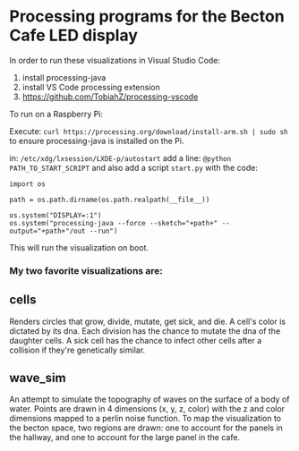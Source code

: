 # Processing programs for the Becton Cafe LED display
In order to run these visualizations in Visual Studio Code:
1. install processing-java
2. install VS Code processing extension
3. https://github.com/TobiahZ/processing-vscode

To run on a Raspberry Pi:

Execute: `curl https://processing.org/download/install-arm.sh | sudo sh` to ensure processing-java is installed on the Pi.

in: `/etc/xdg/lxsession/LXDE-p/autostart` add a line: `@python PATH_TO_START_SCRIPT`
and also add a script `start.py` with the code:

```
import os

path = os.path.dirname(os.path.realpath(__file__))

os.system("DISPLAY=:1")
os.system("processing-java --force --sketch="+path+" --output="+path+"/out --run")
```

This will run the visualization on boot.

### My two favorite visualizations are:
## cells
Renders circles that grow, divide, mutate, get sick, and die. A cell's color is dictated by its dna. Each division has the chance to mutate the dna of the daughter cells. A sick cell has the chance to infect other cells after a collision if they're genetically similar.

## wave_sim
An attempt to simulate the topography of waves on the surface of a body of water. Points are drawn in 4 dimensions (x, y, z, color) with the z and color dimensions mapped to a perlin noise function. To map the visualization to the becton space, two regions are drawn: one to account for the panels in the hallway, and one to account for the large panel in the cafe. 
